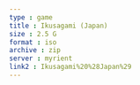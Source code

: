 ```yaml
---
type : game
title : Ikusagami (Japan)
size : 2.5 G
format : iso
archive : zip
server : myrient
link2 : Ikusagami%20%28Japan%29
---
```

